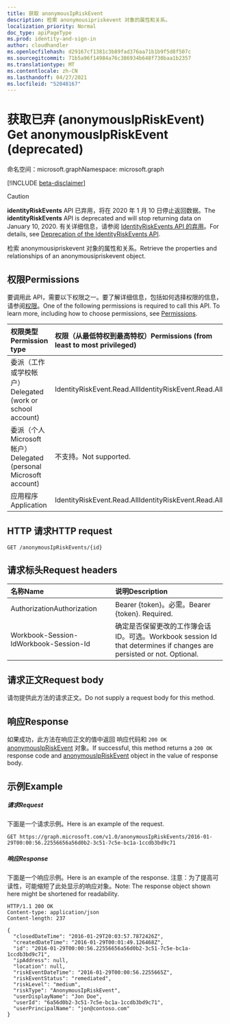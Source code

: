 ```yaml
---
title: 获取 anonymousIpRiskEvent
description: 检索 anonymousipriskevent 对象的属性和关系。
localization_priority: Normal
doc_type: apiPageType
ms.prod: identity-and-sign-in
author: cloudhandler
ms.openlocfilehash: d29167cf1381c3b89fad376aa71b1b9f5d8f507c
ms.sourcegitcommit: 71b5a96f14984a76c386934b648f730baa1b2357
ms.translationtype: MT
ms.contentlocale: zh-CN
ms.lasthandoff: 04/27/2021
ms.locfileid: "52048167"
---
```

# <a name="get-anonymousipriskevent-deprecated"></a><span data-ttu-id="1b26b-103">获取已弃 (anonymousIpRiskEvent) </span><span class="sxs-lookup"><span data-stu-id="1b26b-103">Get anonymousIpRiskEvent (deprecated)</span></span>

<span data-ttu-id="1b26b-104">命名空间：microsoft.graph</span><span class="sxs-lookup"><span data-stu-id="1b26b-104">Namespace: microsoft.graph</span></span>

[!INCLUDE [beta-disclaimer](../../includes/beta-disclaimer.md)]

>[!CAUTION]
><span data-ttu-id="1b26b-105">**identityRiskEvents** API 已弃用，将在 2020 年 1 月 10 日停止返回数据。</span><span class="sxs-lookup"><span data-stu-id="1b26b-105">The **identityRiskEvents** API is deprecated and will stop returning data on January 10, 2020.</span></span> <span data-ttu-id="1b26b-106">有关详细信息，请参阅 [IdentityRiskEvents API 的弃用](https://developer.microsoft.com/office/blogs/deprecatation-of-the-identityriskevents-api/)。</span><span class="sxs-lookup"><span data-stu-id="1b26b-106">For details, see [Deprecation of the IdentityRiskEvents API](https://developer.microsoft.com/office/blogs/deprecatation-of-the-identityriskevents-api/).</span></span>

<span data-ttu-id="1b26b-107">检索 anonymousipriskevent 对象的属性和关系。</span><span class="sxs-lookup"><span data-stu-id="1b26b-107">Retrieve the properties and relationships of an anonymousipriskevent object.</span></span>
## <a name="permissions"></a><span data-ttu-id="1b26b-108">权限</span><span class="sxs-lookup"><span data-stu-id="1b26b-108">Permissions</span></span>
<span data-ttu-id="1b26b-p102">要调用此 API，需要以下权限之一。要了解详细信息，包括如何选择权限的信息，请参阅[权限](/graph/permissions-reference)。</span><span class="sxs-lookup"><span data-stu-id="1b26b-p102">One of the following permissions is required to call this API. To learn more, including how to choose permissions, see [Permissions](/graph/permissions-reference).</span></span>

|<span data-ttu-id="1b26b-111">权限类型</span><span class="sxs-lookup"><span data-stu-id="1b26b-111">Permission type</span></span>      | <span data-ttu-id="1b26b-112">权限（从最低特权到最高特权）</span><span class="sxs-lookup"><span data-stu-id="1b26b-112">Permissions (from least to most privileged)</span></span>              |
|:--------------------|:---------------------------------------------------------|
|<span data-ttu-id="1b26b-113">委派（工作或学校帐户）</span><span class="sxs-lookup"><span data-stu-id="1b26b-113">Delegated (work or school account)</span></span> | <span data-ttu-id="1b26b-114">IdentityRiskEvent.Read.All</span><span class="sxs-lookup"><span data-stu-id="1b26b-114">IdentityRiskEvent.Read.All</span></span>    |
|<span data-ttu-id="1b26b-115">委派（个人 Microsoft 帐户）</span><span class="sxs-lookup"><span data-stu-id="1b26b-115">Delegated (personal Microsoft account)</span></span> | <span data-ttu-id="1b26b-116">不支持。</span><span class="sxs-lookup"><span data-stu-id="1b26b-116">Not supported.</span></span>    |
|<span data-ttu-id="1b26b-117">应用程序</span><span class="sxs-lookup"><span data-stu-id="1b26b-117">Application</span></span> | <span data-ttu-id="1b26b-118">IdentityRiskEvent.Read.All</span><span class="sxs-lookup"><span data-stu-id="1b26b-118">IdentityRiskEvent.Read.All</span></span> |

## <a name="http-request"></a><span data-ttu-id="1b26b-119">HTTP 请求</span><span class="sxs-lookup"><span data-stu-id="1b26b-119">HTTP request</span></span>
<!-- { "blockType": "ignored" } -->
```http
GET /anonymousIpRiskEvents/{id}
```

## <a name="request-headers"></a><span data-ttu-id="1b26b-120">请求标头</span><span class="sxs-lookup"><span data-stu-id="1b26b-120">Request headers</span></span>
| <span data-ttu-id="1b26b-121">名称</span><span class="sxs-lookup"><span data-stu-id="1b26b-121">Name</span></span>      |<span data-ttu-id="1b26b-122">说明</span><span class="sxs-lookup"><span data-stu-id="1b26b-122">Description</span></span>|
|:----------|:----------|
| <span data-ttu-id="1b26b-123">Authorization</span><span class="sxs-lookup"><span data-stu-id="1b26b-123">Authorization</span></span>  | <span data-ttu-id="1b26b-p103">Bearer {token}。必需。</span><span class="sxs-lookup"><span data-stu-id="1b26b-p103">Bearer {token}. Required.</span></span> |
| <span data-ttu-id="1b26b-126">Workbook-Session-Id</span><span class="sxs-lookup"><span data-stu-id="1b26b-126">Workbook-Session-Id</span></span>  | <span data-ttu-id="1b26b-p104">确定是否保留更改的工作簿会话 ID。可选。</span><span class="sxs-lookup"><span data-stu-id="1b26b-p104">Workbook session Id that determines if changes are persisted or not. Optional.</span></span>|

## <a name="request-body"></a><span data-ttu-id="1b26b-129">请求正文</span><span class="sxs-lookup"><span data-stu-id="1b26b-129">Request body</span></span>
<span data-ttu-id="1b26b-130">请勿提供此方法的请求正文。</span><span class="sxs-lookup"><span data-stu-id="1b26b-130">Do not supply a request body for this method.</span></span>

## <a name="response"></a><span data-ttu-id="1b26b-131">响应</span><span class="sxs-lookup"><span data-stu-id="1b26b-131">Response</span></span>

<span data-ttu-id="1b26b-132">如果成功，此方法在响应正文的值中返回 响应代码和 `200 OK` [anonymousIpRiskEvent](../resources/anonymousipriskevent.md) 对象。</span><span class="sxs-lookup"><span data-stu-id="1b26b-132">If successful, this method returns a `200 OK` response code and [anonymousIpRiskEvent](../resources/anonymousipriskevent.md) object in the value of response body.</span></span>
## <a name="example"></a><span data-ttu-id="1b26b-133">示例</span><span class="sxs-lookup"><span data-stu-id="1b26b-133">Example</span></span>
##### <a name="request"></a><span data-ttu-id="1b26b-134">请求</span><span class="sxs-lookup"><span data-stu-id="1b26b-134">Request</span></span>
<span data-ttu-id="1b26b-135">下面是一个请求示例。</span><span class="sxs-lookup"><span data-stu-id="1b26b-135">Here is an example of the request.</span></span>
<!-- {
  "blockType": "request",
  "name": "get_anonymousipriskevent"
}-->
```http
GET https://graph.microsoft.com/v1.0/anonymousIpRiskEvents/2016-01-29T00:00:56.22556656a56d0b2-3c51-7c5e-bc1a-1ccdb3bd9c71
```
##### <a name="response"></a><span data-ttu-id="1b26b-136">响应</span><span class="sxs-lookup"><span data-stu-id="1b26b-136">Response</span></span>
<span data-ttu-id="1b26b-137">下面是一个响应示例。</span><span class="sxs-lookup"><span data-stu-id="1b26b-137">Here is an example of the response.</span></span> <span data-ttu-id="1b26b-138">注意：为了提高可读性，可能缩短了此处显示的响应对象。</span><span class="sxs-lookup"><span data-stu-id="1b26b-138">Note: The response object shown here might be shortened for readability.</span></span>
<!-- {
  "blockType": "response",
  "truncated": true,
  "@odata.type": "microsoft.graph.anonymousIpRiskEvent"
} -->
```http
HTTP/1.1 200 OK
Content-type: application/json
Content-length: 237

{
  "closedDateTime": "2016-01-29T20:03:57.7872426Z",
  "createdDateTime": "2016-01-29T00:01:49.126468Z",
  "id": "2016-01-29T00:00:56.22556656a56d0b2-3c51-7c5e-bc1a-1ccdb3bd9c71",
  "ipAddress": null,
  "location": null,
  "riskEventDateTime": "2016-01-29T00:00:56.2255665Z",
  "riskEventStatus": "remediated",
  "riskLevel": "medium",
  "riskType": "AnonymousIpRiskEvent",
  "userDisplayName": "Jon Doe",
  "userId": "6a56d0b2-3c51-7c5e-bc1a-1ccdb3bd9c71",
  "userPrincipalName": "jon@contoso.com"
}
```

<!-- uuid: 8fcb5dbc-d5aa-4681-8e31-b001d5168d79
2015-10-25 14:57:30 UTC -->
<!--
{
  "type": "#page.annotation",
  "description": "Get anonymousIpRiskEvent",
  "keywords": "",
  "section": "documentation",
  "tocPath": "",
  "suppressions": []
}
-->


